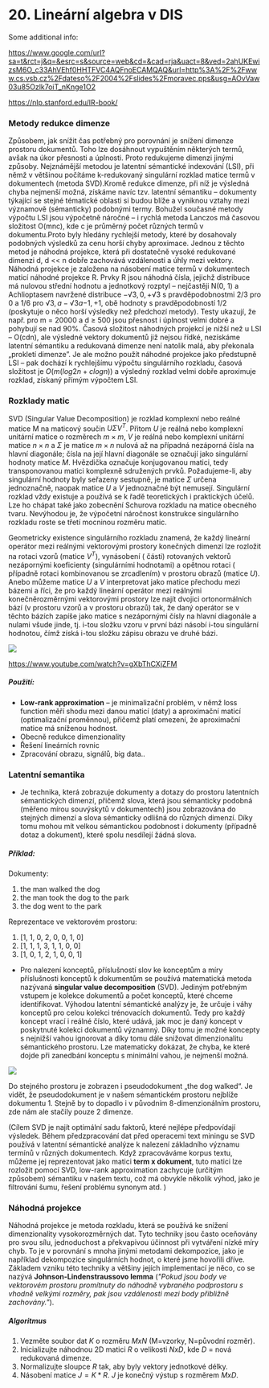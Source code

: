 # 20. Lineární algebra v DIS

Some additional info:

https://www.google.com/url?sa=t&rct=j&q=&esrc=s&source=web&cd=&cad=rja&uact=8&ved=2ahUKEwizsM6O_c33AhVEhf0HHTFVC4AQFnoECAMQAQ&url=http%3A%2F%2Fwww.cs.vsb.cz%2Fdateso%2F2004%2Fslides%2Fmoravec.pps&usg=AOvVaw03u85Ozlk7oiT_nKnge1O2

https://nlp.stanford.edu/IR-book/

### Metody redukce dimenze

Způsobem, jak snížit čas potřebný pro porovnání je snížení dimenze prostoru dokumentů. Toho lze
dosáhnout vypuštěním některých termů, avšak na úkor přesnosti a úplnosti. Proto redukujeme dimenzi
jinými způsoby. Nejznámější metodou je latentní sémantické indexování (LSI), při němž v většinou
počítáme k-redukovaný singulární rozklad matice termů v dokumentech (metoda SVD).Kromě redukce
dimenze, při níž je výsledná chyba nejmenší možná, získáme navíc tzv. latentní sémantiku – dokumenty
týkající se stejné tématické oblasti si budou blíže a vyniknou vztahy mezi významově (sémanticky)
podobnými termy. Bohužel současné metody výpočtu LSI jsou výpočetně náročné – i rychlá metoda
Lanczos má časovou složitost O(mnc), kde c je průměrný počet různých termů v dokumentu.Proto byly
hledány rychlejší metody, které by dosahovaly podobných výsledků za cenu horší chyby aproximace.
Jednou z těchto metod je náhodná projekce, která při dostatečně vysoké redukované dimenzi d, d << n
dobře zachovává vzdálenosti a úhly mezi vektory. Náhodná projekce je založena na násobení matice
termů v dokumentech maticí náhodné projekce R. Prvky R jsou náhodná čísla, jejichž distribuce má
nulovou střední hodnotu a jednotkový rozptyl – nejčastěji N(0, 1) a Achlioptasem navržené distribuce
${−√3, 0, +√3}$ s pravděpodobnostmi $2/3$ pro 0 a $1/6$ pro $√3, a −√3 a {−1, +1}$, obě hodnoty s
pravděpodobností $1/2$
(poskytuje o něco horší výsledky než předchozí metody). Testy ukazují, že např. pro m = 20000 a d ≥
500 jsou přesnost i úplnost velmi dobré a pohybují se nad 90%. Časová složitost náhodných projekcí
je nižší než u LSI – O(cdn), ale výsledné vektory dokumentů již nejsou řídké, nezískáme latentní
sémantiku a redukovaná dimenze není natolik malá, aby překonala „prokletí dimenze”. Je ale možno
použít náhodné projekce jako předstupně LSI – pak dochází k rychlejšímu výpočtu singulárního
rozkladu, časová složitost je $O(m(log2 n + c log n))$ a výsledný rozklad velmi dobře aproximuje
rozklad, získaný přímým výpočtem LSI.

### Rozklady matic

SVD (Singular Value Decomposition) je rozklad komplexní nebo reálné matice M na maticový součin
$UΣV^T$. Přitom $U$ je reálná nebo komplexní unitární matice o rozměrech $m×m$, $V$ je reálná nebo
komplexní unitární matice $n×n$ a $Σ$ je matice $m×n$ nulová až na případná nezáporná čísla na
hlavní diagonále; čísla na její hlavní diagonále se označují jako singulární hodnoty matice $M$.
Hvězdička označuje konjugovanou matici, tedy transponovanou matici komplexně sdružených prvků.
Požadujeme-li, aby singulární hodnoty byly seřazeny sestupně, je matice $Σ$ určena jednoznačně,
naopak matice $U$ a $V$ jednoznačné být nemusejí. Singulární rozklad vždy existuje a používá se k
řadě teoretických i praktických účelů. Lze ho chápat také jako zobecnění Schurova rozkladu na matice
obecného tvaru. Nevýhodou je, že výpočetní náročnost konstrukce singulárního rozkladu roste se třetí
mocninou rozměru matic.

Geometricky existence singulárního rozkladu znamená, že každý lineární operátor mezi reálnými
vektorovými prostory konečných dimenzí lze rozložit na rotaci vzorů (matice $V^T$), vynásobení (
části) rotovaných vektorů nezápornými koeficienty (singulárními hodnotami) a opětnou rotaci (
případně rotaci kombinovanou se zrcadlením) v prostoru obrazů (matice $U$). Anebo můžeme matice $U$
a $V$ interpretovat jako matice přechodu mezi bázemi a říci, že pro každý lineární operátor mezi
reálnými konečněrozměrnými vektorovými prostory lze najít dvojici ortonormálních bází (v prostoru
vzorů a v prostoru obrazů) tak, že daný operátor se v těchto bázích zapíše jako matice s nezápornými
čísly na hlavní diagonále a nulami všude jinde, tj. i-tou složku vzoru v první bázi násobí i-tou
singulární hodnotou, čímž získá i-tou složku zápisu obrazu ve druhé bázi.

![](https://upload.wikimedia.org/wikipedia/commons/thumb/c/c8/Singular_value_decomposition_visualisation.svg/800px-Singular_value_decomposition_visualisation.svg.png)

https://www.youtube.com/watch?v=gXbThCXjZFM

##### Použití:

- **Low-rank approximation** – je minimalizační problém, v němž loss function měří shodu mezi danou
  maticí (daty) a aproximační maticí (optimalizační proměnnou), přičemž platí omezení, že
  aproximační matice má sníženou hodnost.
- Obecně redukce dimenzionality
- Řešení lineárních rovnic
- Zpracování obrazu, signálů, big data..

### Latentní semantika

- Je technika, která zobrazuje dokumenty a dotazy do prostoru latentních sémantických dimenzí,
  přičemž slova, která jsou sémanticky podobná (měřeno mírou souvýskytů v dokumentech) jsou
  zobrazována do stejných dimenzí a slova sémanticky odlišná do různých dimenzí. Díky tomu mohou mít
  velkou sémantickou podobnost i dokumenty (případně dotaz a dokument), které spolu nesdílejí žádná
  slova.

##### Příklad:

Dokumenty:

1. the man walked the dog
2. the man took the dog to the park
3. the dog went to the park

Reprezentace ve vektorovém prostoru:

1. [1, 1, 0, 2, 0, 0, 1, 0]
2. [1, 1, 1, 3, 1, 1, 0, 0]
3. [1, 0, 1, 2, 1, 0, 0, 1]

- Pro nalezení konceptů, příslušností slov ke konceptům a míry příslušnosti konceptů k dokumentům se
  používá matematická metoda nazývaná **singular value decomposition** (SVD). Jediným potřebným
  vstupem je kolekce dokumentů a počet konceptů, které chceme identifikovat. Výhodou latentní
  sémantické analýzy je, že určuje i váhy konceptů pro celou kolekci trénovacích dokumentů. Tedy pro
  každý koncept vrací i reálné číslo, které udává, jak moc je daný koncept v poskytnuté kolekci
  dokumentů významný. Díky tomu je možné koncepty s nejnižší vahou ignorovat a díky tomu dále
  snižovat dimenzionalitu sémantického prostoru. Lze matematicky dokázat, že chyba, ke které dojde
  při zanedbání konceptu s minimální vahou, je nejmenší možná.

![](https://blog.seznam.cz/wp-content/uploads/2011/10/lsa_bild.jpg)

Do stejného prostoru je zobrazen i pseudodokument „the dog walked“. Je vidět, že pseudodokument je v
našem sémantickém prostoru nejblíže dokumentu 1. Stejně by to dopadlo i v původním 8-dimenzionálním
prostoru, zde nám ale stačily pouze 2 dimenze.

(Cílem SVD je najít optimální sadu faktorů, které nejlépe předpovídají výsledek. Během
předzpracování dat před operacemi text miningu se SVD používá v latentní sémantické analýze k
nalezení základního významu termínů v různých dokumentech. Když zpracováváme korpus textu, můžeme
jej reprezentovat jako matici **term x dokument**, tuto matici lze rozložit pomocí SVD, low-rank
approximation zachycuje (určitým způsobem) sémantiku v našem textu, což má obvykle několik výhod,
jako je filtrování šumu, řešení problému synonym atd. )

### Náhodná projekce

Náhodná projekce je metoda rozkladu, která se používá ke snížení dimenzionality vysokorozměrných
dat. Tyto techniky jsou často oceňovány pro svou sílu, jednoduchost a překvapivou účinnost při
vytváření nízké míry chyb. To je v porovnání s mnoha jinými metodami dekompozice, jako je například
dekompozice singulárních hodnot, o které jsme hovořili dříve. Základem vzniku této techniky a
většiny jejích implementací je něco, co se nazývá **Johnson-Lindenstraussovo lemma**
(_"Pokud jsou body ve vektorovém prostoru promítnuty do náhodně vybraného podprostoru s vhodně
velkými rozměry, pak jsou vzdálenosti mezi body přibližně zachovány."_).

##### Algoritmus

1. Vezměte soubor dat $K$ o rozměru $M x N$ (M=vzorky, N=původní rozměr).
2. Inicializujte náhodnou 2D matici $R$ o velikosti $N x D$, kde $D$ = nová redukovaná dimenze.
3. Normalizujte sloupce $R$ tak, aby byly vektory jednotkové délky.
4. Násobení matice $J = K * R$. $J$ je konečný výstup s rozměrem $M x D$.
